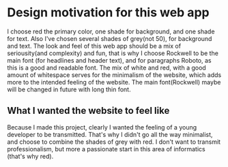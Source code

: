 # Design motivation for this web app
I choose red the primary color, one shade for background, and one shade for text. Also I've chosen several shades of grey(not 50), for background and text. The look and feel of this web app should be a mix of seriousity(and complexity) and fun, that is why I choose Rockwell to be the main font (for headlines and header text), and for paragraphs Roboto, as this is a good and readable font. The mix of white and red, with a good amount of whitespace serves for the minimalism of the website, which adds more to the intended feeling of the website. The main font(Rockwell) maybe will be changed in future with long thin font.

## What I wanted the website to feel like
Because I made this project, clearly I wanted the feeling of a young developer to be transmitted. That's why I didn't go all the way minimalist, and choose to combine the shades of grey with red. I don't want to transmit professionalism, but more a passionate start in this area of informatics (that's why red).
